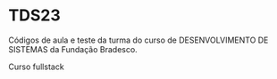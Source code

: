 # TDS23
Códigos de aula e teste da turma do curso de DESENVOLVIMENTO DE SISTEMAS da Fundação Bradesco.

Curso fullstack